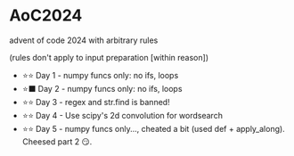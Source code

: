 # AoC2024
advent of code 2024 with arbitrary rules

(rules don't apply to input preparation [within reason])

- ⭐⭐ Day 1 - numpy funcs only: no ifs, loops         
- ⭐⬛ Day 2 - numpy funcs only: no ifs, loops         
- ⭐⭐ Day 3 - regex and str.find is banned!            
- ⭐⭐ Day 4 - Use scipy's 2d convolution for wordsearch            
- ⭐⭐ Day 5 - numpy funcs only..., cheated a bit (used def + apply_along). Cheesed part 2 😏.        

